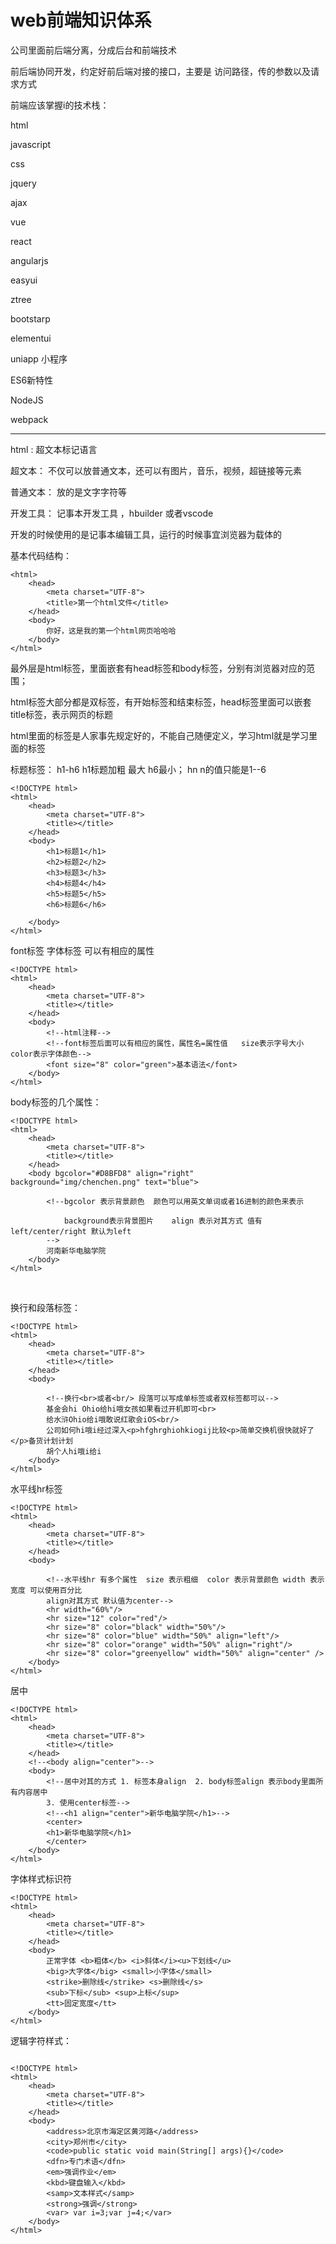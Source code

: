 # web前端知识体系 



公司里面前后端分离，分成后台和前端技术



前后端协同开发，约定好前后端对接的接口，主要是 访问路径，传的参数以及请求方式



前端应该掌握i的技术栈：



html

javascript

css

jquery

ajax

vue

react

angularjs



easyui

ztree 

bootstarp

elementui

uniapp 小程序

 ES6新特性

NodeJS

webpack



------------------------------------------------------------------------------



html : 超文本标记语言

超文本： 不仅可以放普通文本，还可以有图片，音乐，视频，超链接等元素

普通文本： 放的是文字字符等



开发工具： 记事本开发工具 ，hbuilder  或者vscode

开发的时候使用的是记事本编辑工具，运行的时候事宜浏览器为载体的



基本代码结构：

```
<html>
	<head>
		<meta charset="UTF-8">
		<title>第一个html文件</title>
	</head>
	<body>
		你好，这是我的第一个html网页哈哈哈
	</body>
</html>
```



最外层是html标签，里面嵌套有head标签和body标签，分别有浏览器对应的范围；

html标签大部分都是双标签，有开始标签和结束标签，head标签里面可以嵌套title标签，表示网页的标题



html里面的标签是人家事先规定好的，不能自己随便定义，学习html就是学习里面的标签



标题标签： h1-h6   h1标题加粗  最大 h6最小； hn  n的值只能是1--6

```
<!DOCTYPE html>
<html>
	<head>
		<meta charset="UTF-8">
		<title></title>
	</head>
	<body>
		<h1>标题1</h1>
		<h2>标题2</h2>
		<h3>标题3</h3>
		<h4>标题4</h4>
		<h5>标题5</h5>
		<h6>标题6</h6>
		
	</body>
</html>

```

 font标签  字体标签  可以有相应的属性

```
<!DOCTYPE html>
<html>
	<head>
		<meta charset="UTF-8">
		<title></title>
	</head>
	<body>
		<!--html注释-->
		<!--font标签后面可以有相应的属性，属性名=属性值   size表示字号大小  color表示字体颜色-->
		<font size="8" color="green">基本语法</font>
	</body>
</html>

```



body标签的几个属性：

```
<!DOCTYPE html>
<html>
	<head>
		<meta charset="UTF-8">
		<title></title>
	</head>
	<body bgcolor="#D8BFD8" align="right" background="img/chenchen.png" text="blue">
		
		<!--bgcolor 表示背景颜色  颜色可以用英文单词或者16进制的颜色来表示
			
			background表示背景图片    align 表示对其方式 值有 left/center/right 默认为left
		-->
		河南新华电脑学院
	</body>
</html>

```

​                                         

换行和段落标签：



```
<!DOCTYPE html>
<html>
	<head>
		<meta charset="UTF-8">
		<title></title>
	</head>
	<body>
		
		<!--换行<br>或者<br/> 段落可以写成单标签或者双标签都可以-->
		基金会hi Ohio给hi哦女孩如果看过开机即可<br>
		给水浒Ohio给i哦敢说红歌会iOS<br/>
		公司如何hi哦i经过深入<p>hfghrghiohkiogij比较<p>简单交换机很快就好了</p>备货计划计划
		胡个人hi哦i给i
	</body>
</html>

```



水平线hr标签



```
<!DOCTYPE html>
<html>
	<head>
		<meta charset="UTF-8">
		<title></title>
	</head>
	<body>
		
		<!--水平线hr 有多个属性  size 表示粗细  color 表示背景颜色 width 表示宽度 可以使用百分比
		align对其方式 默认值为center-->
		<hr width="60%"/>
		<hr size="12" color="red"/>
		<hr size="8" color="black" width="50%"/>
		<hr size="8" color="blue" width="50%" align="left"/>
		<hr size="8" color="orange" width="50%" align="right"/>
		<hr size="8" color="greenyellow" width="50%" align="center" />
	</body>
</html>

```



居中



```
<!DOCTYPE html>
<html>
	<head>
		<meta charset="UTF-8">
		<title></title>
	</head>
	<!--<body align="center">-->
	<body>	
		<!--居中对其的方式 1. 标签本身align  2. body标签align 表示body里面所有内容居中
		3. 使用center标签-->
		<!--<h1 align="center">新华电脑学院</h1>-->
		<center>
		<h1>新华电脑学院</h1>
		</center>
	</body>
</html>

```



字体样式标识符

```
<!DOCTYPE html>
<html>
	<head>
		<meta charset="UTF-8">
		<title></title>
	</head>
	<body>
		正常字体 <b>粗体</b> <i>斜体</i><u>下划线</u>
		<big>大字体</big> <small>小字体</small>
		<strike>删除线</strike> <s>删除线</s>
		<sub>下标</sub> <sup>上标</sup>
		<tt>固定宽度</tt>
	</body>
</html>

```

逻辑字符样式：

```

<!DOCTYPE html>
<html>
	<head>
		<meta charset="UTF-8">
		<title></title>
	</head>
	<body>
		<address>北京市海定区黄河路</address>
		<city>郑州市</city>
		<code>public static void main(String[] args){}</code>
		<dfn>专门术语</dfn>
		<em>强调作业</em>
		<kbd>键盘输入</kbd>
		<samp>文本样式</samp>
		<strong>强调</strong>
		<var> var i=3;var j=4;</var>
	</body>
</html>

```

